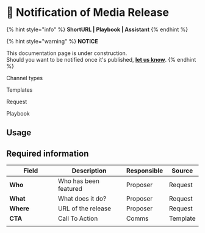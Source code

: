 # 🚧 Notification of Media Release

{% hint style="info" %}
**ShortURL | Playbook | Assistant**
{% endhint %}



{% hint style="warning" %}
**NOTICE**

This documentation page is under construction.\
Should you want to be notified once it's published, [**let us know**](https://tiof.click/TIOFTarianUpdatesService).
{% endhint %}

Channel types

Templates

Request

Playbook



## Usage





## Required information

<table><thead><tr><th width="150">Field</th><th width="210.33333333333331">Description</th><th>Responsible</th><th>Source</th></tr></thead><tbody><tr><td><strong>Who</strong></td><td>Who has been  featured</td><td>Proposer</td><td>Request</td></tr><tr><td><strong>What</strong></td><td>What does it do?</td><td>Proposer</td><td>Request</td></tr><tr><td><strong>Where</strong></td><td>URL of the release</td><td>Proposer</td><td>Request</td></tr><tr><td><strong>CTA</strong></td><td>Call To Action</td><td>Comms</td><td>Template</td></tr><tr><td></td><td></td><td></td><td></td></tr></tbody></table>





